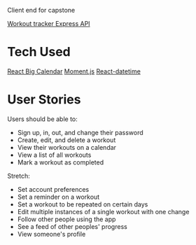 Client end for capstone

[Workout tracker Express API](https://github.com/Mctripp/workout-tracker-express-api)

# Tech Used
[React Big Calendar](https://www.npmjs.com/package/react-big-calendar)
[Moment.js](https://momentjs.com/)
[React-datetime](https://www.npmjs.com/package/react-datetime)

# User Stories
Users should be able to:
- Sign up, in, out, and change their password
- Create, edit, and delete a workout
- View their workouts on a calendar
- View a list of all workouts
- Mark a workout as completed

Stretch:
- Set account preferences
- Set a reminder on a workout
- Set a workout to be repeated on certain days
- Edit multiple instances of a single workout with one change
- Follow other people using the app
- See a feed of other peoples' progress
- View someone's profile
